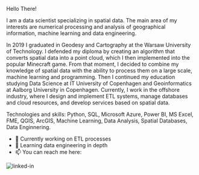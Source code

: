 Hello There!

I am a data scientist specializing in spatial data. The main area of my interests are numerical processing and analysis of geographical information, machine learning and data engineering.

In 2019 I graduated in Geodesy and Cartography at the Warsaw University of Technology. I defended my diploma by creating an algorithm that converts spatial data into a point cloud, which I then implemented into the popular Minecraft game. From that moment, I decided to combine my knowledge of spatial data with the ability to process them on a large scale, machine learning and programming. Then I continued my education studying Data Science at IT University of Copenhagen and Geoinformatics at Aalborg University in Copenhagen. Currently, I work in the offshore industry, where I design and implement ETL systems, manage databases and cloud resources, and develop services based on spatial data.

Technologies and skills: Python, SQL, Microsoft Azure, Power BI, MS Excel, FME, QGIS, ArcGIS, Machine Learning, Data Analysis, Spatial Databases, Data Enginnering.

- 🔭 Currently working on ETL processes
- 🌱 Learning data engineering in depth
- 📫 You can reach me here:

[<img align="left" alt="linked-in" src="https://img.shields.io/badge/linkedin-%230077B5.svg?&style=for-the-badge&logo=linkedin&logoColor=white" />](https://www.linkedin.com/in/michalak-gis/) 
